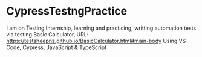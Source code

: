 # CypressTestngPractice
I am on Testing Internship, learning and practicing, writting automation tests via testing Basic Calculator, URL: https://testsheepnz.github.io/BasicCalculator.html#main-body
Using VS Code, Cypress, JavaScript & TypeScript

